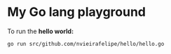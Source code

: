 # My Go lang playground

To run the __hello world:__ 

    go run src/github.com/nvieirafelipe/hello/hello.go
